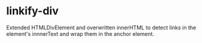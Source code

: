 # linkify-div
Extended HTMLDivElement and overwritten innerHTML to detect links in the element's innnerText and wrap them in the anchor element.
